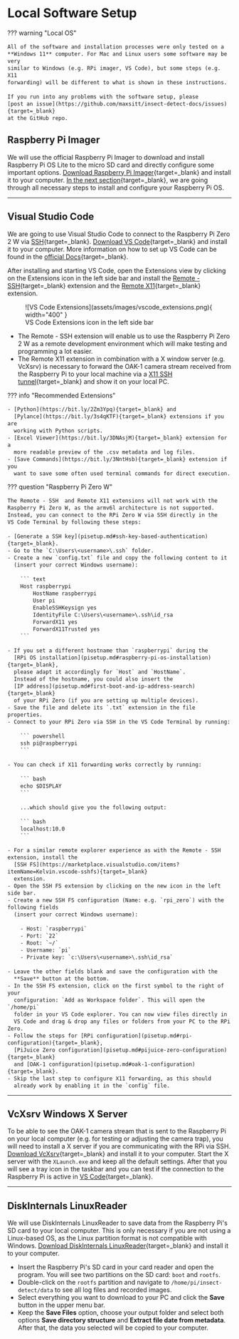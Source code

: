 # Local Software Setup

??? warning "Local OS"

    All of the software and installation processes were only tested on a
    **Windows 11** computer. For Mac and Linux users some software may be very
    similar to Windows (e.g. RPi imager, VS Code), but some steps (e.g. X11
    forwarding) will be different to what is shown in these instructions.
    
    If you run into any problems with the software setup, please
    [post an issue](https://github.com/maxsitt/insect-detect-docs/issues){target=_blank}
    at the GitHub repo.

## Raspberry Pi Imager

We will use the official Raspberry Pi Imager to download and install Raspberry
Pi OS Lite to the micro SD card and directly configure some important options.
[Download Raspberry Pi Imager](https://www.raspberrypi.com/software/){target=_blank}
and install it to your computer. [In the next section](pisetup.md){target=_blank},
we are going through all necessary steps to install and configure your
Raspberry Pi OS.

---

## Visual Studio Code

We are going to use Visual Studio Code to connect to the Raspberry Pi Zero 2 W
via [SSH](https://en.wikipedia.org/wiki/Secure_Shell){target=_blank}.
[Download VS Code](https://code.visualstudio.com/){target=_blank} and install it
to your computer. More information on how to set up VS Code can be found in the
[official Docs](https://code.visualstudio.com/Docs/setup/setup-overview){target=_blank}.

After installing and starting VS Code, open the Extensions view by clicking on
the Extensions icon in the left side bar and install the
[Remote - SSH](https://bit.ly/3dw6tSI){target=_blank} extension and the
[Remote X11](https://bit.ly/3A6BNz1){target=_blank} extension.

<figure markdown>
  ![VS Code Extensions](assets/images/vscode_extensions.png){ width="400" }
  <figcaption>VS Code Extensions icon in the left side bar</figcaption>
</figure>

- The Remote - SSH extension will enable us to use the Raspberry Pi Zero 2 W as
  a remote development environment which will make testing and programming a
  lot easier.
- The Remote X11 extension in combination with a X window server (e.g. VcXsrv)
  is necessary to forward the OAK-1 camera stream received from the Raspberry
  Pi to your local machine via a
  [X11 SSH tunnel](https://en.wikipedia.org/wiki/X_Window_System){target=_blank}
  and show it on your local PC.

??? info "Recommended Extensions"

    - [Python](https://bit.ly/2Zm3Ypq){target=_blank} and
      [Pylance](https://bit.ly/3s4qKTF){target=_blank} extensions if you are
      working with Python scripts.
    - [Excel Viewer](https://bit.ly/3DNAsjM){target=_blank} extension for a
      more readable preview of the .csv metadata and log files.
    - [Save Commands](https://bit.ly/3NntHsb){target=_blank} extension if you
      want to save some often used terminal commands for direct execution.

??? question "Raspberry Pi Zero W"

    The Remote - SSH  and Remote X11 extensions will not work with the
    Raspberry Pi Zero W, as the armv6l architecture is not supported.
    Instead, you can connect to the RPi Zero W via SSH directly in the
    VS Code Terminal by following these steps:

    - [Generate a SSH key](pisetup.md#ssh-key-based-authentication){target=_blank}.
    - Go to the `C:\Users\<username>\.ssh` folder.
    - Create a new `config.txt` file and copy the following content to it
      (insert your correct Windows username):

        ``` text
        Host raspberrypi
            HostName raspberrypi
            User pi
            EnableSSHKeysign yes
            IdentityFile C:\Users\<username>\.ssh\id_rsa
            ForwardX11 yes
            ForwardX11Trusted yes
        ```

    - If you set a different hostname than `raspberrypi` during the
      [RPi OS installation](pisetup.md#raspberry-pi-os-installation){target=_blank},
      please adapt it accordingly for `Host` and `HostName`.
      Instead of the hostname, you could also insert the
      [IP address](pisetup.md#first-boot-and-ip-address-search){target=_blank}
      of your RPi Zero (if you are setting up multiple devices).
    - Save the file and delete its `.txt` extension in the file properties.
    - Connect to your RPi Zero via SSH in the VS Code Terminal by running:

        ``` powershell
        ssh pi@raspberrypi
        ```

    - You can check if X11 forwarding works correctly by running:

        ``` bash
        echo $DISPLAY
        ```

        ...which should give you the following output:

        ``` bash
        localhost:10.0
        ```

    - For a similar remote explorer experience as with the Remote - SSH extension, install the
      [SSH FS](https://marketplace.visualstudio.com/items?itemName=Kelvin.vscode-sshfs){target=_blank}
      extension.
    - Open the SSH FS extension by clicking on the new icon in the left side bar.
    - Create a new SSH FS configuration (Name: e.g. `rpi_zero`) with the following fields
      (insert your correct Windows username):

        - Host: `raspberrypi`
        - Port: `22`
        - Root: `~/`
        - Username: `pi`
        - Private key: `c:\Users\<username>\.ssh\id_rsa`

    - Leave the other fields blank and save the configuration with the
      **Save** button at the bottom.
    - In the SSH FS extension, click on the first symbol to the right of your
      configuration: `Add as Workspace folder`. This will open the `/home/pi`
      folder in your VS Code explorer. You can now view files directly in
      VS Code and drag & drop any files or folders from your PC to the RPi Zero.
    - Follow the steps for [RPi configuration](pisetup.md#rpi-configuration){target=_blank},
      [PiJuice Zero configuration](pisetup.md#pijuice-zero-configuration){target=_blank}
      and [OAK-1 configuration](pisetup.md#oak-1-configuration){target=_blank}.
    - Skip the last step to configure X11 forwarding, as this should
      already work by enabling it in the `config` file.

---

## VcXsrv Windows X Server

To be able to see the OAK-1 camera stream that is sent to the Raspberry Pi on
your local computer (e.g. for testing or adjusting the camera trap), you will
need to install a X server if you are communicating with the RPi via SSH.
[Download VcXsrv](https://sourceforge.net/projects/vcxsrv/){target=_blank} and
install it to your computer. Start the X server with the `XLaunch.exe` and keep
all the default settings. After that you will see a tray icon in the taskbar
and you can test if the connection to the Raspberry Pi is active in
[VS Code](pisetup.md#configure-x11-forwarding){target=_blank}.

---

## DiskInternals LinuxReader

We will use DiskInternals LinuxReader to save data from the Raspberry Pi's SD
card to your local computer. This is only necessary if you are not using a
Linux-based OS, as the Linux partition format is not compatible with Windows.
[Download DiskInternals LinuxReader](https://www.diskinternals.com/linux-reader/){target=_blank}
and install it to your computer.

- Insert the Raspberry Pi's SD card in your card reader and open the program.
  You will see two partitions on the SD card: `boot` and `rootfs`.
- Double-click on the `rootfs` partition and navigate to
  `/home/pi/insect-detect/data` to see all log files and recorded images.
- Select everything you want to download to your PC and click the **Save**
  button in the upper menu bar.
- Keep the **Save Files** option, choose your output folder and select both
  options **Save directory structure** and **Extract file date from metadata**.
  After that, the data you selected will be copied to your computer.

